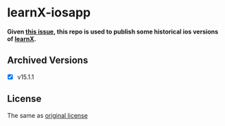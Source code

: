 # learnX-iosapp

**Given [this issue](https://github.com/robertying/learnX/issues/1075), this repo is used to publish some historical ios versions of [learnX](https://github.com/robertying/learnX).**

## Archived Versions
  - [x] v15.1.1

## License
The same as [original license](https://github.com/robertying/learnX/blob/main/LICENSE)
